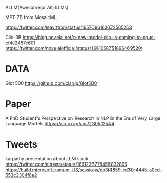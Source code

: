 ALLM(Awesome(or All) LLMs)


MPT-7B from MosaicML

https://twitter.com/leavittron/status/1657096163072565253

Clio-3B
https://blog.novelai.net/a-new-model-clio-is-coming-to-opus-ef4e2457c601
https://twitter.com/novelaiofficial/status/1661058751896469520\


# DATA
Glot 500
https://github.com/cisnlp/Glot500

# Paper
A PhD Student's Perspective on Research in NLP in the Era of Very Large Language Models
https://arxiv.org/abs/2305.12544


# Tweets

karpathy presentation about LLM stack
https://twitter.com/altryne/status/1661236778458832896
https://build.microsoft.com/en-US/sessions/db3f4859-cd30-4445-a0cd-553c3304f8e2